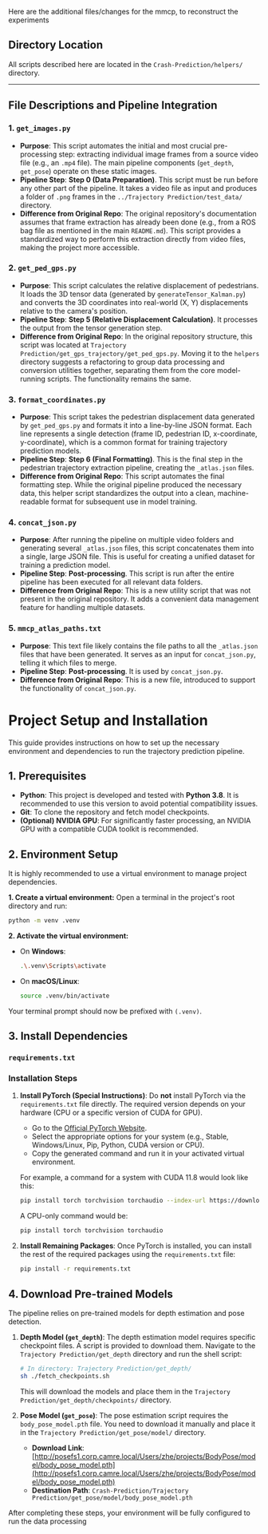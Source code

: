 Here are the additional files/changes for the mmcp, to reconstruct the experiments

## Directory Location

All scripts described here are located in the `Crash-Prediction/helpers/` directory.

---

## File Descriptions and Pipeline Integration

### 1. `get_images.py`

*   **Purpose**: This script automates the initial and most crucial pre-processing step: extracting individual image frames from a source video file (e.g., an `.mp4` file). The main pipeline components (`get_depth`, `get_pose`) operate on these static images.
*   **Pipeline Step**: **Step 0 (Data Preparation)**. This script must be run before any other part of the pipeline. It takes a video file as input and produces a folder of `.png` frames in the `../Trajectory Prediction/test_data/` directory.
*   **Difference from Original Repo**: The original repository's documentation assumes that frame extraction has already been done (e.g., from a ROS bag file as mentioned in the main `README.md`). This script provides a standardized way to perform this extraction directly from video files, making the project more accessible.

### 2. `get_ped_gps.py`

*   **Purpose**: This script calculates the relative displacement of pedestrians. It loads the 3D tensor data (generated by `generateTensor_Kalman.py`) and converts the 3D coordinates into real-world (X, Y) displacements relative to the camera's position.
*   **Pipeline Step**: **Step 5 (Relative Displacement Calculation)**. It processes the output from the tensor generation step.
*   **Difference from Original Repo**: In the original repository structure, this script was located at `Trajectory Prediction/get_gps_trajectory/get_ped_gps.py`. Moving it to the `helpers` directory suggests a refactoring to group data processing and conversion utilities together, separating them from the core model-running scripts. The functionality remains the same.

### 3. `format_coordinates.py`

*   **Purpose**: This script takes the pedestrian displacement data generated by `get_ped_gps.py` and formats it into a line-by-line JSON format. Each line represents a single detection (frame ID, pedestrian ID, x-coordinate, y-coordinate), which is a common format for training trajectory prediction models.
*   **Pipeline Step**: **Step 6 (Final Formatting)**. This is the final step in the pedestrian trajectory extraction pipeline, creating the `_atlas.json` files.
*   **Difference from Original Repo**: This script automates the final formatting step. While the original pipeline produced the necessary data, this helper script standardizes the output into a clean, machine-readable format for subsequent use in model training.

### 4. `concat_json.py`

*   **Purpose**: After running the pipeline on multiple video folders and generating several `_atlas.json` files, this script concatenates them into a single, large JSON file. This is useful for creating a unified dataset for training a prediction model.
*   **Pipeline Step**: **Post-processing**. This script is run after the entire pipeline has been executed for all relevant data folders.
*   **Difference from Original Repo**: This is a new utility script that was not present in the original repository. It adds a convenient data management feature for handling multiple datasets.

### 5. `mmcp_atlas_paths.txt`

*   **Purpose**: This text file likely contains the file paths to all the `_atlas.json` files that have been generated. It serves as an input for `concat_json.py`, telling it which files to merge.
*   **Pipeline Step**: **Post-processing**. It is used by `concat_json.py`.
*   **Difference from Original Repo**: This is a new file, introduced to support the functionality of `concat_json.py`.


# Project Setup and Installation

This guide provides instructions on how to set up the necessary environment and dependencies to run the trajectory prediction pipeline.

## 1. Prerequisites

*   **Python**: This project is developed and tested with **Python 3.8**. It is recommended to use this version to avoid potential compatibility issues.
*   **Git**: To clone the repository and fetch model checkpoints.
*   **(Optional) NVIDIA GPU**: For significantly faster processing, an NVIDIA GPU with a compatible CUDA toolkit is recommended.

## 2. Environment Setup

It is highly recommended to use a virtual environment to manage project dependencies.

**1. Create a virtual environment:**
Open a terminal in the project's root directory and run:
```bash
python -m venv .venv
```

**2. Activate the virtual environment:**
*   On **Windows**:
    ```bash
    .\.venv\Scripts\activate
    ```
*   On **macOS/Linux**:
    ```bash
    source .venv/bin/activate
    ```
Your terminal prompt should now be prefixed with `(.venv)`.

## 3. Install Dependencies

### `requirements.txt`

### Installation Steps

1.  **Install PyTorch (Special Instructions)**:
    Do **not** install PyTorch via the `requirements.txt` file directly. The required version depends on your hardware (CPU or a specific version of CUDA for GPU).

    *   Go to the [Official PyTorch Website](https://pytorch.org/get-started/locally/).
    *   Select the appropriate options for your system (e.g., Stable, Windows/Linux, Pip, Python, CUDA version or CPU).
    *   Copy the generated command and run it in your activated virtual environment.

    For example, a command for a system with CUDA 11.8 would look like this:
    ```bash
    pip install torch torchvision torchaudio --index-url https://download.pytorch.org/whl/cu118
    ```
    A CPU-only command would be:
    ```bash
    pip install torch torchvision torchaudio
    ```

2.  **Install Remaining Packages**:
    Once PyTorch is installed, you can install the rest of the required packages using the `requirements.txt` file:
    ```bash
    pip install -r requirements.txt
    ```

## 4. Download Pre-trained Models

The pipeline relies on pre-trained models for depth estimation and pose detection.

1.  **Depth Model (`get_depth`)**:
    The depth estimation model requires specific checkpoint files. A script is provided to download them. Navigate to the `Trajectory Prediction/get_depth` directory and run the shell script:
    ```bash
    # In directory: Trajectory Prediction/get_depth/
    sh ./fetch_checkpoints.sh
    ```
    This will download the models and place them in the `Trajectory Prediction/get_depth/checkpoints/` directory.

2.  **Pose Model (`get_pose`)**:
    The pose estimation script requires the `body_pose_model.pth` file. You need to download it manually and place it in the `Trajectory Prediction/get_pose/model/` directory.
    *   **Download Link**: [http://posefs1.corp.camre.local/Users/zhe/projects/BodyPose/model/body_pose_model.pth](http://posefs1.corp.camre.local/Users/zhe/projects/BodyPose/model/body_pose_model.pth)
    *   **Destination Path**: `Crash-Prediction/Trajectory Prediction/get_pose/model/body_pose_model.pth`

After completing these steps, your environment will be fully configured to run the data processing

